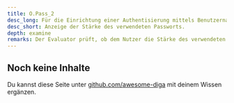 ```yaml
---
title: O.Pass_2
desc_long: Für die Einrichtung einer Authentisierung mittels Benutzername und Passwort KANN die Stärke des verwendeten Passworts dem Nutzer angezeigt werden. Informationen über die Stärke des gewählten Passworts DÜRFEN NICHT gespeichert werden.
desc_short: Anzeige der Stärke des verwendeten Passworts.
depth: examine
remarks: Der Evaluator prüft, ob dem Nutzer die Stärke des verwendeten Passworts angezeigt wird. Ist dies der Fall, prüft er durch Quelltextanalyse und praktische Tests, ob dadurch Informationen über das Password oder dessen Güte im Anwendungsspeicher oder Hintergrundsystem verbleiben. Für die Prüfung des Hintergrundsystems ist eine Überwachung der verwendeten Kommunikationskanäle im praktischen Test und eine Quelltextanalyse der Anwendung ausreichend.
---
```


## Noch keine Inhalte

Du kannst diese Seite unter [github.com/awesome-diga](https://github.com/awesome-diga/tr-faq) mit deinem Wissen ergänzen.
